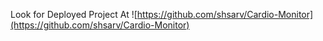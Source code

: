 Look for Deployed Project At ![https://github.com/shsarv/Cardio-Monitor](https://github.com/shsarv/Cardio-Monitor)
